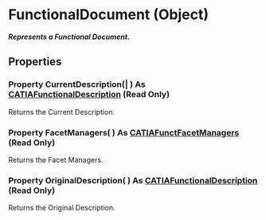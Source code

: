 # FunctionalDocument (Object)

**_Represents a Functional Document._**

## Properties

### Property **CurrentDescription**(| ) As [CATIAFunctionalDescription](../CATFunctSystemItf/interface_FunctionalDescription_95375.md) (Read Only)

   Returns the Current Description.  
### Property **FacetManagers**( ) As [CATIAFunctFacetManagers](../CATFunctSystemItf/interface_FunctFacetManagers_67638.md) (Read Only)

   Returns the Facet Managers.  
### Property **OriginalDescription**( ) As [CATIAFunctionalDescription](../CATFunctSystemItf/interface_FunctionalDescription_95375.md) (Read Only)

   Returns the Original Description.